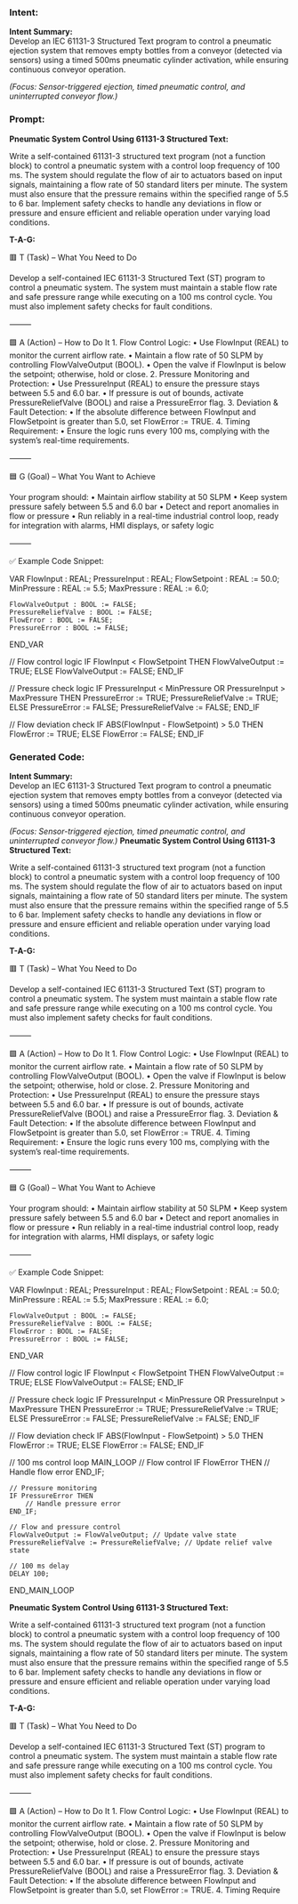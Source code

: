 ### Intent:
**Intent Summary:**  
Develop an IEC 61131-3 Structured Text program to control a pneumatic ejection system that removes empty bottles from a conveyor (detected via sensors) using a timed 500ms pneumatic cylinder activation, while ensuring continuous conveyor operation.  

*(Focus: Sensor-triggered ejection, timed pneumatic control, and uninterrupted conveyor flow.)*

### Prompt:
**Pneumatic System Control Using 61131-3 Structured Text:**

Write a self-contained 61131-3 structured text program (not a function block) to control a pneumatic system with a control loop frequency of 100 ms. The system should regulate the flow of air to actuators based on input signals, maintaining a flow rate of 50 standard liters per minute. The system must also ensure that the pressure remains within the specified range of 5.5 to 6 bar. Implement safety checks to handle any deviations in flow or pressure and ensure efficient and reliable operation under varying load conditions.

**T-A-G:**

🟥 T (Task) – What You Need to Do

Develop a self-contained IEC 61131-3 Structured Text (ST) program to control a pneumatic system. The system must maintain a stable flow rate and safe pressure range while executing on a 100 ms control cycle. You must also implement safety checks for fault conditions.

⸻

🟩 A (Action) – How to Do It
	1.	Flow Control Logic:
	•	Use FlowInput (REAL) to monitor the current airflow rate.
	•	Maintain a flow rate of 50 SLPM by controlling FlowValveOutput (BOOL).
	•	Open the valve if FlowInput is below the setpoint; otherwise, hold or close.
	2.	Pressure Monitoring and Protection:
	•	Use PressureInput (REAL) to ensure the pressure stays between 5.5 and 6.0 bar.
	•	If pressure is out of bounds, activate PressureReliefValve (BOOL) and raise a PressureError flag.
	3.	Deviation & Fault Detection:
	•	If the absolute difference between FlowInput and FlowSetpoint is greater than 5.0, set FlowError := TRUE.
	4.	Timing Requirement:
	•	Ensure the logic runs every 100 ms, complying with the system’s real-time requirements.

⸻

🟦 G (Goal) – What You Want to Achieve

Your program should:
	•	Maintain airflow stability at 50 SLPM
	•	Keep system pressure safely between 5.5 and 6.0 bar
	•	Detect and report anomalies in flow or pressure
	•	Run reliably in a real-time industrial control loop, ready for integration with alarms, HMI displays, or safety logic

⸻

✅ Example Code Snippet:

VAR
    FlowInput : REAL;
    PressureInput : REAL;
    FlowSetpoint : REAL := 50.0;
    MinPressure : REAL := 5.5;
    MaxPressure : REAL := 6.0;

    FlowValveOutput : BOOL := FALSE;
    PressureReliefValve : BOOL := FALSE;
    FlowError : BOOL := FALSE;
    PressureError : BOOL := FALSE;
END_VAR

// Flow control logic
IF FlowInput < FlowSetpoint THEN
    FlowValveOutput := TRUE;
ELSE
    FlowValveOutput := FALSE;
END_IF

// Pressure check logic
IF PressureInput < MinPressure OR PressureInput > MaxPressure THEN
    PressureError := TRUE;
    PressureReliefValve := TRUE;
ELSE
    PressureError := FALSE;
    PressureReliefValve := FALSE;
END_IF

// Flow deviation check
IF ABS(FlowInput - FlowSetpoint) > 5.0 THEN
    FlowError := TRUE;
ELSE
    FlowError := FALSE;
END_IF

### Generated Code:
**Intent Summary:**  
Develop an IEC 61131-3 Structured Text program to control a pneumatic ejection system that removes empty bottles from a conveyor (detected via sensors) using a timed 500ms pneumatic cylinder activation, while ensuring continuous conveyor operation.  

*(Focus: Sensor-triggered ejection, timed pneumatic control, and uninterrupted conveyor flow.)*
**Pneumatic System Control Using 61131-3 Structured Text:**

Write a self-contained 61131-3 structured text program (not a function block) to control a pneumatic system with a control loop frequency of 100 ms. The system should regulate the flow of air to actuators based on input signals, maintaining a flow rate of 50 standard liters per minute. The system must also ensure that the pressure remains within the specified range of 5.5 to 6 bar. Implement safety checks to handle any deviations in flow or pressure and ensure efficient and reliable operation under varying load conditions.

**T-A-G:**

🟥 T (Task) – What You Need to Do

Develop a self-contained IEC 61131-3 Structured Text (ST) program to control a pneumatic system. The system must maintain a stable flow rate and safe pressure range while executing on a 100 ms control cycle. You must also implement safety checks for fault conditions.

⸻

🟩 A (Action) – How to Do It
	1.	Flow Control Logic:
	•	Use FlowInput (REAL) to monitor the current airflow rate.
	•	Maintain a flow rate of 50 SLPM by controlling FlowValveOutput (BOOL).
	•	Open the valve if FlowInput is below the setpoint; otherwise, hold or close.
	2.	Pressure Monitoring and Protection:
	•	Use PressureInput (REAL) to ensure the pressure stays between 5.5 and 6.0 bar.
	•	If pressure is out of bounds, activate PressureReliefValve (BOOL) and raise a PressureError flag.
	3.	Deviation & Fault Detection:
	•	If the absolute difference between FlowInput and FlowSetpoint is greater than 5.0, set FlowError := TRUE.
	4.	Timing Requirement:
	•	Ensure the logic runs every 100 ms, complying with the system’s real-time requirements.

⸻

🟦 G (Goal) – What You Want to Achieve

Your program should:
	•	Maintain airflow stability at 50 SLPM
	•	Keep system pressure safely between 5.5 and 6.0 bar
	•	Detect and report anomalies in flow or pressure
	•	Run reliably in a real-time industrial control loop, ready for integration with alarms, HMI displays, or safety logic

⸻

✅ Example Code Snippet:

VAR
    FlowInput : REAL;
    PressureInput : REAL;
    FlowSetpoint : REAL := 50.0;
    MinPressure : REAL := 5.5;
    MaxPressure : REAL := 6.0;

    FlowValveOutput : BOOL := FALSE;
    PressureReliefValve : BOOL := FALSE;
    FlowError : BOOL := FALSE;
    PressureError : BOOL := FALSE;
END_VAR

// Flow control logic
IF FlowInput < FlowSetpoint THEN
    FlowValveOutput := TRUE;
ELSE
    FlowValveOutput := FALSE;
END_IF

// Pressure check logic
IF PressureInput < MinPressure OR PressureInput > MaxPressure THEN
    PressureError := TRUE;
    PressureReliefValve := TRUE;
ELSE
    PressureError := FALSE;
    PressureReliefValve := FALSE;
END_IF

// Flow deviation check
IF ABS(FlowInput - FlowSetpoint) > 5.0 THEN
    FlowError := TRUE;
ELSE
    FlowError := FALSE;
END_IF

// 100 ms control loop
MAIN_LOOP
    // Flow control
    IF FlowError THEN
        // Handle flow error
    END_IF;

    // Pressure monitoring
    IF PressureError THEN
        // Handle pressure error
    END_IF;

    // Flow and pressure control
    FlowValveOutput := FlowValveOutput; // Update valve state
    PressureReliefValve := PressureReliefValve; // Update relief valve state

    // 100 ms delay
    DELAY 100;
END_MAIN_LOOP

**Pneumatic System Control Using 61131-3 Structured Text:**

Write a self-contained 61131-3 structured text program (not a function block) to control a pneumatic system with a control loop frequency of 100 ms. The system should regulate the flow of air to actuators based on input signals, maintaining a flow rate of 50 standard liters per minute. The system must also ensure that the pressure remains within the specified range of 5.5 to 6 bar. Implement safety checks to handle any deviations in flow or pressure and ensure efficient and reliable operation under varying load conditions.

**T-A-G:**

🟥 T (Task) – What You Need to Do

Develop a self-contained IEC 61131-3 Structured Text (ST) program to control a pneumatic system. The system must maintain a stable flow rate and safe pressure range while executing on a 100 ms control cycle. You must also implement safety checks for fault conditions.

⸻

🟩 A (Action) – How to Do It
	1.	Flow Control Logic:
	•	Use FlowInput (REAL) to monitor the current airflow rate.
	•	Maintain a flow rate of 50 SLPM by controlling FlowValveOutput (BOOL).
	•	Open the valve if FlowInput is below the setpoint; otherwise, hold or close.
	2.	Pressure Monitoring and Protection:
	•	Use PressureInput (REAL) to ensure the pressure stays between 5.5 and 6.0 bar.
	•	If pressure is out of bounds, activate PressureReliefValve (BOOL) and raise a PressureError flag.
	3.	Deviation & Fault Detection:
	•	If the absolute difference between FlowInput and FlowSetpoint is greater than 5.0, set FlowError := TRUE.
	4.	Timing Require
